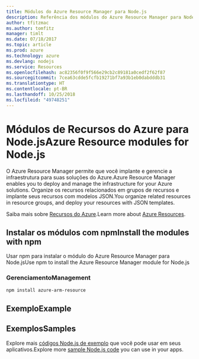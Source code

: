 ```yaml
---
title: Módulos do Azure Resource Manager para Node.js
description: Referência dos módulos do Azure Resource Manager para Node.js
author: tfitzmac
ms.author: tomfitz
manager: timlt
ms.date: 07/18/2017
ms.topic: article
ms.prod: azure
ms.technology: azure
ms.devlang: nodejs
ms.service: Resources
ms.openlocfilehash: ac82356f0f9f566e29cb2c89181a0cedf2f62f87
ms.sourcegitcommit: 7cea63cdde5fcfb19271bf7a93b1eb0dabdddb31
ms.translationtype: HT
ms.contentlocale: pt-BR
ms.lasthandoff: 10/25/2018
ms.locfileid: "49748251"
---
```

# <a name="azure-resource-modules-for-nodejs"></a><span data-ttu-id="a860c-103">Módulos de Recursos do Azure para Node.js</span><span class="sxs-lookup"><span data-stu-id="a860c-103">Azure Resource modules for Node.js</span></span>

<span data-ttu-id="a860c-104">O Azure Resource Manager permite que você implante e gerencie a infraestrutura para suas soluções do Azure.</span><span class="sxs-lookup"><span data-stu-id="a860c-104">Azure Resource Manager enables you to deploy and manage the infrastructure for your Azure solutions.</span></span> <span data-ttu-id="a860c-105">Organize os recursos relacionados em grupos de recursos e implante seus recursos com modelos JSON.</span><span class="sxs-lookup"><span data-stu-id="a860c-105">You organize related resources in resource groups, and deploy your resources with JSON templates.</span></span>

<span data-ttu-id="a860c-106">Saiba mais sobre [Recursos do Azure](https://docs.microsoft.com/azure/azure-resource-manager/).</span><span class="sxs-lookup"><span data-stu-id="a860c-106">Learn more about [Azure Resources](https://docs.microsoft.com/azure/azure-resource-manager/).</span></span>

## <a name="install-the-modules-with-npm"></a><span data-ttu-id="a860c-107">Instalar os módulos com npm</span><span class="sxs-lookup"><span data-stu-id="a860c-107">Install the modules with npm</span></span>

<span data-ttu-id="a860c-108">Usar npm para instalar o módulo do Azure Resource Manager para Node.js</span><span class="sxs-lookup"><span data-stu-id="a860c-108">Use npm to install the Azure Resource Manager module for Node.js</span></span>

### <a name="management"></a><span data-ttu-id="a860c-109">Gerenciamento</span><span class="sxs-lookup"><span data-stu-id="a860c-109">Management</span></span>

```bash
npm install azure-arm-resource
```

## <a name="example"></a><span data-ttu-id="a860c-110">Exemplo</span><span class="sxs-lookup"><span data-stu-id="a860c-110">Example</span></span>

## <a name="samples"></a><span data-ttu-id="a860c-111">Exemplos</span><span class="sxs-lookup"><span data-stu-id="a860c-111">Samples</span></span>

<span data-ttu-id="a860c-112">Explore mais [códigos Node.js de exemplo](https://azure.microsoft.com/resources/samples/?platform=nodejs) que você pode usar em seus aplicativos.</span><span class="sxs-lookup"><span data-stu-id="a860c-112">Explore more [sample Node.js code](https://azure.microsoft.com/resources/samples/?platform=nodejs) you can use in your apps.</span></span>